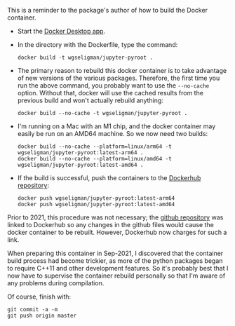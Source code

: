 This is a reminder to the package's author of how to build the Docker container.

   - Start the [Docker Desktop app](https://www.docker.com/products/docker-desktop).
   
   - In the directory with the Dockerfile, type the command:
   
         docker build -t wgseligman/jupyter-pyroot .
         
   - The primary reason to rebuild this docker container is to take advantage of new versions of the various packages. Therefore, the first time you run the above command, you probably want to use the `--no-cache` option. Without that, docker will use the cached results from the previous build and won't actually rebuild anything:
   
         docker build --no-cache -t wgseligman/jupyter-pyroot .
         
   - I'm running on a Mac with an M1 chip, and the docker container may easily be run on an AMD64 machine. So we now need two builds:
   
         docker build --no-cache --platform=linux/arm64 -t wgseligman/jupyter-pyroot:latest-arm64 .
         docker build --no-cache --platform=linux/amd64 -t wgseligman/jupyter-pyroot:latest-amd64 .
         
   - If the build is successful, push the containers to the [Dockerhub repository](https://hub.docker.com/r/wgseligman/jupyter-pyroot):
   
         docker push wgseligman/jupyter-pyroot:latest-arm64
         docker push wgseligman/jupyter-pyroot:latest-amd64
         
Prior to 2021, this procedure was not necessary; the [github repository](https://github.com/wgseligman/docker-jupyter-pyroot) was linked to Dockerhub so any
changes in the github files would cause the docker container to be rebuilt. However, 
Dockerhub now charges for such a link. 

When preparing this container in Sep-2021, I discovered that the container build process
had become trickier, as more of the python packages began to require C++11 and other
development features. So it's probably best that I now have to supervise the container
rebuild personally so that I'm aware of any problems during compilation. 

Of course, finish with:

    git commit -a -m
    git push origin master

